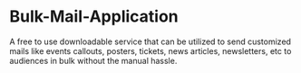 # Bulk-Mail-Application
A free to use downloadable service that can be utilized to send customized mails like events callouts, posters, tickets, news articles, newsletters, etc to audiences in bulk without the manual hassle.
